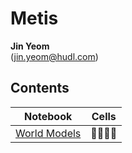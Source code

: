 # Metis
**Jin Yeom**  
(jin.yeom@hudl.com)

## Contents
Notebook | Cells
-------- | ----------------------
[World Models](https://nbviewer.jupyter.org/github/jinyeom/Metis/blob/master/World%20Models/World%20Models.ipynb) | :memo::memo::memo::memo: